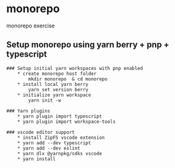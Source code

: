 # monorepo
monorepo exercise
## Setup monorepo using yarn berry + pnp + typescript

	### Setup initial yarn workspaces with pnp enabled
		* create monorepo host folder
			mkdir monorepo  & cd monorepo
		* install local yarn berry 	
			yarn set version berry
		* initialize yarn workspace
			yarn init -w

    ### Yarn plugins
        * yarn plugin import typescript
        * yarn plugin import workspace-tools

    ### vscode editor support
        * install ZipFS vscode extension
        * yarn add --dev typescript 
		* yarn add --dev eslint
		* yarn dlx @yarnpkg/sdks vscode
		* yarn install